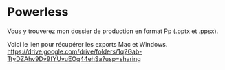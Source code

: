 # Powerless

Vous y trouverez mon dossier de production en format Pp (.pptx et .ppsx). 

Voici le lien pour récupérer les exports Mac et Windows. 
https://drive.google.com/drive/folders/1q2Gab-TtyDZAhv9Dv9fYUvuEOq44ehSa?usp=sharing 


